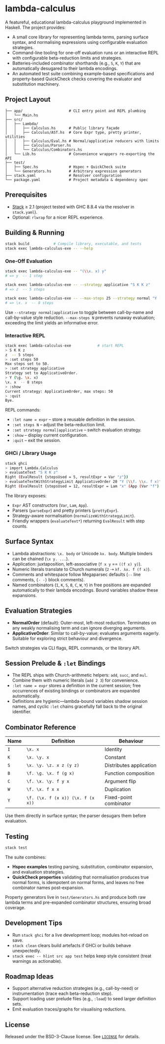 # lambda-calculus

A featureful, educational lambda-calculus playground implemented in Haskell. The project provides:

- A small core library for representing lambda terms, parsing surface syntax, and normalising expressions using configurable evaluation strategies.
- Command-line tooling for one-off evaluation runs or an interactive REPL with configurable beta-reduction limits and strategies.
- Batteries-included combinator shorthands (e.g., `S`, `K`, `Y`) that are automatically desugared to their lambda encodings.
- An automated test suite combining example-based specifications and property-based QuickCheck checks covering the evaluator and substitution machinery.

## Project Layout

```
├── app/                     # CLI entry point and REPL plumbing
│   └── Main.hs
├── src/
│   ├── Lambda/
│   │   ├── Calculus.hs      # Public library façade
│   │   ├── Calculus/AST.hs  # Core Expr type, pretty printer, utilities
│   │   ├── Calculus/Eval.hs # Normal/applicative reducers with limits
│   │   ├── Calculus/Parser.hs
│   │   └── Calculus/Combinators.hs
│   └── Lib.hs               # Convenience wrappers re-exporting the API
├── test/
│   ├── Spec.hs              # Hspec + QuickCheck suite
│   └── Generators.hs        # Arbitrary expression generators
├── stack.yaml               # Resolver configuration
└── package.yaml             # Project metadata & dependency spec
```

## Prerequisites

- [Stack](https://docs.haskellstack.org/en/stable/README/) ≥ 2.1 (project tested with GHC 8.8.4 via the resolver in `stack.yaml`).
- Optional: `rlwrap` for a nicer REPL experience.

## Building & Running

```bash
stack build           # Compile library, executable, and tests
stack exec lambda-calculus-exe -- --help
```

### One-Off Evaluation

```bash
stack exec lambda-calculus-exe -- "(\\x. x) y"
# => y  -- 1 step

stack exec lambda-calculus-exe -- --strategy applicative "S K K z"
# => z  -- 5 steps

stack exec lambda-calculus-exe -- --max-steps 25 --strategy normal "Y (\\f. \\x. x)"
# => \x. x  -- 8 steps
```

Use `--strategy normal|applicative` to toggle between call-by-name and call-by-value style reduction. `--max-steps N` prevents runaway evaluation; exceeding the limit yields an informative error.

### Interactive REPL

```bash
stack exec lambda-calculus-exe            # start REPL
> S K K z
z  -- 5 steps
> :set steps 50
Max steps set to 50.
> :set strategy applicative
Strategy set to ApplicativeOrder.
> Y (\g. \x. x)
\x. x  -- 8 steps
> :show
Current strategy: ApplicativeOrder, max steps: 50
> :quit
Bye.
```

REPL commands:

- `:let name = expr` – store a reusable definition in the session.
- `:set steps N` – adjust the beta-reduction limit.
- `:set strategy normal|applicative` – switch evaluation strategy.
- `:show` – display current configuration.
- `:quit` – exit the session.

### GHCi / Library Usage

```bash
stack ghci
> import Lambda.Calculus
> evaluateText "S K K z"
Right (EvalResult {stepsUsed = 5, resultExpr = Var "z"})
> evaluateTextWithStrategyLimit ApplicativeOrder 20 "Y (\\f. \\x. f x)"
Right (EvalResult {stepsUsed = 12, resultExpr = Lam "x" (App (Var "f") (Var "x"))})
```

The library exposes:

- `Expr` AST constructors (`Var`, `Lam`, `App`).
- Parsers (`parseExpr`) and pretty printers (`prettyExpr`).
- Strategy-aware normalisation (`normalizeWithStrategyLimit`).
- Friendly wrappers (`evaluateText*`) returning `EvalResult` with step counts.

## Surface Syntax

- Lambda abstractions: `\x. body` or Unicode `λx. body`. Multiple binders can be chained (`\x y. ...`).
- Application: juxtaposition, left-associative (`f x y` == `((f x) y)`).
- Numeric literals translate to Church numerals (`2` ⇢ `λf. λx. f (f x)`).
- Comments and whitespace follow Megaparsec defaults (`--` line comments, `{- -}` block comments).
- Named combinators (`I`, `K`, `S`, `B`, `C`, `W`, `Y`) in free positions are expanded automatically to their lambda encodings. Bound variables shadow these expansions.

## Evaluation Strategies

- **NormalOrder** (default): Outer-most, left-most reduction. Terminates on any weakly normalising term and can ignore diverging arguments.
- **ApplicativeOrder**: Similar to call-by-value; evaluates arguments eagerly. Suitable for exploring strict behaviour and divergence.

Switch strategies via CLI flags, REPL commands, or the library API.

## Session Prelude & `:let` Bindings

- The REPL ships with Church-arithmetic helpers: `add`, `succ`, and `mul`. Combine them with numeric literals (`add 2 3`) for convenience.
- `:let name = expr` stores a definition in the current session; free occurrences of existing bindings or combinators are expanded automatically.
- Definitions are hygienic—lambda-bound variables shadow session names, and cyclic `:let` chains gracefully fall back to the original identifier.

## Combinator Reference

| Name | Definition                        | Behaviour               |
| ---- | --------------------------------- | ----------------------- |
| `I`  | `\x. x`                           | Identity                |
| `K`  | `\x. \y. x`                       | Constant                |
| `S`  | `\x. \y. \z. x z (y z)`           | Distributes application |
| `B`  | `\f. \g. \x. f (g x)`             | Function composition    |
| `C`  | `\f. \x. \y. f y x`               | Argument flip           |
| `W`  | `\f. \x. f x x`                   | Duplication             |
| `Y`  | `\f. (\x. f (x x)) (\x. f (x x))` | Fixed-point combinator  |

Use them directly in surface syntax; the parser desugars them before evaluation.

## Testing

```bash
stack test
```

The suite combines:

- **Hspec examples** testing parsing, substitution, combinator expansion, and evaluation strategies.
- **QuickCheck properties** validating that normalisation produces true normal forms, is idempotent on normal forms, and leaves no free combinator names post-expansion.

Property generators live in `test/Generators.hs` and produce both raw lambda terms and pre-expanded combinator structures, ensuring broad coverage.

## Development Tips

- Run `stack ghci` for a live development loop; modules hot-reload on save.
- `stack clean` clears build artefacts if GHCi or builds behave unexpectedly.
- `stack exec -- hlint src app test` helps keep style consistent (treat warnings as actionable).

## Roadmap Ideas

- Support alternative reduction strategies (e.g., call-by-need) or instrumentation (trace each beta-reduction step).
- Support loading user prelude files (e.g., `:load`) to seed larger definition sets.
- Emit evaluation traces/graphs for visualising reductions.

## License

Released under the BSD-3-Clause license. See [`LICENSE`](LICENSE) for details.
